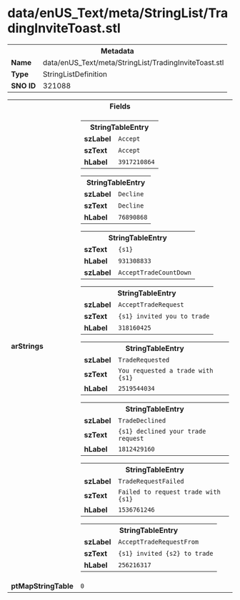<h1>data/enUS_Text/meta/StringList/TradingInviteToast.stl</h1><table><tr><th colspan="100%">Metadata</th></tr><tr><td><b>Name</b></td><td>data/enUS_Text/meta/StringList/TradingInviteToast.stl</td></tr><tr><td><b>Type</b></td><td>StringListDefinition</td></tr><tr><td><b>SNO ID</b></td><td>321088</td></tr></table>

<table><tr><th colspan="100%">Fields</th></tr><tr><td><b>arStrings</b></td><td><table><tr><th colspan="100%">StringTableEntry</th></tr><tr><td><b>szLabel</b></td><td><code>Accept</code></td></tr><tr><td><b>szText</b></td><td><code>Accept</code></td></tr><tr><td><b>hLabel</b></td><td><code>3917210864</code></td></tr></table>


<table><tr><th colspan="100%">StringTableEntry</th></tr><tr><td><b>szLabel</b></td><td><code>Decline</code></td></tr><tr><td><b>szText</b></td><td><code>Decline</code></td></tr><tr><td><b>hLabel</b></td><td><code>76890868</code></td></tr></table>


<table><tr><th colspan="100%">StringTableEntry</th></tr><tr><td><b>szText</b></td><td><code>{s1}</code></td></tr><tr><td><b>hLabel</b></td><td><code>931308833</code></td></tr><tr><td><b>szLabel</b></td><td><code>AcceptTradeCountDown</code></td></tr></table>


<table><tr><th colspan="100%">StringTableEntry</th></tr><tr><td><b>szLabel</b></td><td><code>AcceptTradeRequest</code></td></tr><tr><td><b>szText</b></td><td><code>{s1} invited you to trade</code></td></tr><tr><td><b>hLabel</b></td><td><code>318160425</code></td></tr></table>


<table><tr><th colspan="100%">StringTableEntry</th></tr><tr><td><b>szLabel</b></td><td><code>TradeRequested</code></td></tr><tr><td><b>szText</b></td><td><code>You requested a trade with {s1}</code></td></tr><tr><td><b>hLabel</b></td><td><code>2519544034</code></td></tr></table>


<table><tr><th colspan="100%">StringTableEntry</th></tr><tr><td><b>szLabel</b></td><td><code>TradeDeclined</code></td></tr><tr><td><b>szText</b></td><td><code>{s1} declined your trade request  </code></td></tr><tr><td><b>hLabel</b></td><td><code>1812429160</code></td></tr></table>


<table><tr><th colspan="100%">StringTableEntry</th></tr><tr><td><b>szLabel</b></td><td><code>TradeRequestFailed</code></td></tr><tr><td><b>szText</b></td><td><code>Failed to request trade with {s1}</code></td></tr><tr><td><b>hLabel</b></td><td><code>1536761246</code></td></tr></table>


<table><tr><th colspan="100%">StringTableEntry</th></tr><tr><td><b>szLabel</b></td><td><code>AcceptTradeRequestFrom</code></td></tr><tr><td><b>szText</b></td><td><code>{s1} invited {s2} to trade</code></td></tr><tr><td><b>hLabel</b></td><td><code>256216317</code></td></tr></table>


</td></tr><tr><td><b>ptMapStringTable</b></td><td><code>0</code></td></tr></table>


